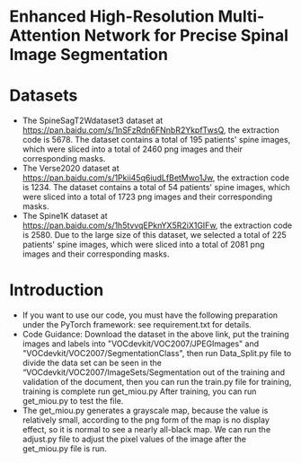# Enhanced High-Resolution Multi-Attention Network for Precise Spinal Image Segmentation

# Datasets
* The SpineSagT2Wdataset3 dataset at https://pan.baidu.com/s/1nSFzRdn6FNnbR2YkpfTwsQ, the extraction code is 5678. The dataset contains a total of 195 patients' spine images, which were sliced into a total of 2460 png images and their corresponding masks.
* The Verse2020 dataset at https://pan.baidu.com/s/1Pkii45q6iudLfBetMwo1Jw,  the extraction code is 1234. The dataset contains a total of 54 patients' spine images, which were sliced into a total of 1723 png images and their corresponding masks. 
* The Spine1K dataset at https://pan.baidu.com/s/1h5tvvqEPknYX5R2iX1GIFw, the extraction code is 2580. Due to the large size of this dataset, we selected a total of 225 patients' spine images, which were sliced into a total of 2081 png images and their corresponding masks.

# Introduction
* If you want to use our code, you must have the following preparation under the PyTorch framework: see requirement.txt for details. 
* Code Guidance: Download the dataset in the above link, put the training images and labels into "VOCdevkit/VOC2007/JPEGImages" and "VOCdevkit/VOC2007/SegmentationClass", then run Data_Split.py file to divide the data set can be seen in the “VOCdevkit/VOC2007/ImageSets/Segmentation out of the training and validation of the document, then you can run the train.py file for training, training is complete run get_miou.py After training, you can run get_miou.py to test the file.
* The get_miou.py generates a grayscale map, because the value is relatively small, according to the png form of the map is no display effect, so it is normal to see a nearly all-black map. We can run the adjust.py file to adjust the pixel values of the image after the get_miou.py file is run.


